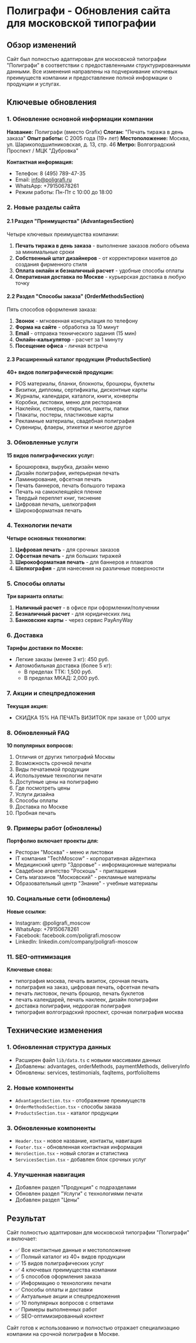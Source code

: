 # Полиграфи - Обновления сайта для московской типографии

## Обзор изменений

Сайт был полностью адаптирован для московской типографии "Полиграфи" в соответствии с предоставленными структурированными данными. Все изменения направлены на подчеркивание ключевых преимуществ компании и предоставление полной информации о продукции и услугах.

## Ключевые обновления

### 1. Обновление основной информации компании

**Название:** Полиграфи (вместо Grafix)
**Слоган:** "Печать тиража в день заказа"
**Опыт работы:** С 2005 года (19+ лет)
**Местоположение:** Москва, ул. Шарикоподшипниковская, д. 13, стр. 46
**Метро:** Волгоградский Проспект / МЦК "Дубровка"

**Контактная информация:**
- Телефон: 8 (495) 789-47-35
- Email: info@poligrafi.ru
- WhatsApp: +79150678261
- Режим работы: Пн-Пт с 10:00 до 18:00

### 2. Новые разделы сайта

#### 2.1 Раздел "Преимущества" (AdvantagesSection)
Четыре ключевых преимущества компании:
1. **Печать тиража в день заказа** - выполнение заказов любого объема за минимальные сроки
2. **Собственный штат дизайнеров** - от корректировки макетов до создания фирменного стиля
3. **Оплата онлайн и безналичный расчет** - удобные способы оплаты
4. **Оперативная доставка по Москве** - курьерская доставка в любую точку

#### 2.2 Раздел "Способы заказа" (OrderMethodsSection)
Пять способов оформления заказа:
1. **Звонок** - мгновенная консультация по телефону
2. **Форма на сайте** - обработка за 10 минут
3. **Email** - отправка технического задания (15 мин)
4. **Онлайн-калькулятор** - расчет за 1 минуту
5. **Посещение офиса** - личная встреча

#### 2.3 Расширенный каталог продукции (ProductsSection)
**40+ видов полиграфической продукции:**
- POS материалы, бланки, блокноты, брошюры, буклеты
- Визитки, дипломы, сертификаты, дисконтные карты
- Журналы, календари, каталоги, книги, конверты
- Коробки, листовки, меню для ресторанов
- Наклейки, стикеры, открытки, пакеты, папки
- Плакаты, постеры, пластиковые карты
- Рекламные материалы, свадебная полиграфия
- Сувениры, флаеры, этикетки и многое другое

### 3. Обновленные услуги

**15 видов полиграфических услуг:**
- Брошюровка, вырубка, дизайн меню
- Дизайн полиграфии, интерьерная печать
- Ламинирование, офсетная печать
- Печать баннеров, печать большого тиража
- Печать на самоклеящейся пленке
- Твердый переплет книг, тиснение
- Цифровая печать, шелкография
- Широкоформатная печать

### 4. Технологии печати

**Четыре основных технологии:**
1. **Цифровая печать** - для срочных заказов
2. **Офсетная печать** - для больших тиражей
3. **Широкоформатная печать** - для баннеров и плакатов
4. **Шелкография** - для нанесения на различные поверхности

### 5. Способы оплаты

**Три варианта оплаты:**
1. **Наличный расчет** - в офисе при оформлении/получении
2. **Безналичный расчет** - для юридических лиц
3. **Банковские карты** - через сервис PayAnyWay

### 6. Доставка

**Тарифы доставки по Москве:**
- Легкие заказы (менее 3 кг): 450 руб.
- Автомобильная доставка (более 5 кг):
  - В пределах ТТК: 1,500 руб.
  - В пределах МКАД: 2,000 руб.

### 7. Акции и спецпредложения

**Текущая акция:**
- СКИДКА 15% НА ПЕЧАТЬ ВИЗИТОК при заказе от 1,000 штук

### 8. Обновленный FAQ

**10 популярных вопросов:**
1. Отличия от других типографий Москвы
2. Возможность срочной печати
3. Виды печатаемой продукции
4. Используемые технологии печати
5. Доступные цены на полиграфию
6. Где посмотреть цены
7. Услуги дизайна
8. Способы оплаты
9. Доставка по Москве
10. Пробная печать

### 9. Примеры работ (обновлены)

**Портфолио включает проекты для:**
- Ресторан "Москва" - меню и листовки
- IT компания "TechMoscow" - корпоративная айдентика
- Медицинский центр "Здоровье" - информационные материалы
- Свадебное агентство "Роскошь" - приглашения
- Сеть магазинов "Московский" - рекламные материалы
- Образовательный центр "Знание" - учебные материалы

### 10. Социальные сети (обновлены)

**Новые ссылки:**
- Instagram: @poligrafi_moscow
- WhatsApp: +79150678261
- Facebook: facebook.com/poligrafi.moscow
- LinkedIn: linkedin.com/company/poligrafi-moscow

### 11. SEO-оптимизация

**Ключевые слова:**
- типография москва, печать визиток, срочная печать
- полиграфия на заказ, цифровая печать, офсетная печать
- печать листовок, печать брошюр, печать буклетов
- печать календарей, печать наклеек, дизайн полиграфии
- доставка полиграфии, недорогая полиграфия
- типография волгоградский проспект, срочная полиграфия москва

## Технические изменения

### 1. Обновленная структура данных
- Расширен файл `lib/data.ts` с новыми массивами данных
- Добавлены: advantages, orderMethods, paymentMethods, deliveryInfo
- Обновлены: services, testimonials, faqItems, portfolioItems

### 2. Новые компоненты
- `AdvantagesSection.tsx` - отображение преимуществ
- `OrderMethodsSection.tsx` - способы заказа
- `ProductsSection.tsx` - каталог продукции

### 3. Обновленные компоненты
- `Header.tsx` - новое название, контакты, навигация
- `Footer.tsx` - обновленная контактная информация
- `HeroSection.tsx` - новый слоган и статистика
- `ServicesSection.tsx` - добавлен блок срочных услуг

### 4. Улучшенная навигация
- Добавлен раздел "Продукция" с подразделами
- Обновлен раздел "Услуги" с технологиями печати
- Добавлен раздел "Цены"

## Результат

Сайт полностью адаптирован для московской типографии "Полиграфи" и включает:
- ✅ Все контактные данные и местоположение
- ✅ Полный каталог из 40+ видов продукции
- ✅ 15 видов полиграфических услуг
- ✅ 4 ключевых преимущества компании
- ✅ 5 способов оформления заказа
- ✅ Информацию о технологиях печати
- ✅ Способы оплаты и доставки
- ✅ Актуальные акции и спецпредложения
- ✅ 10 популярных вопросов с ответами
- ✅ Примеры выполненных работ
- ✅ SEO-оптимизированный контент

Сайт готов к использованию и полностью отражает специализацию компании на срочной полиграфии в Москве.